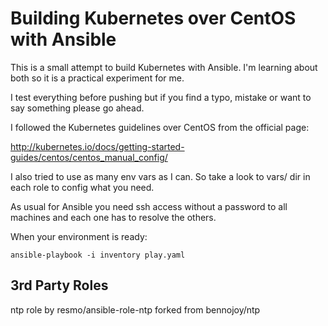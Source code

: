 Building Kubernetes over CentOS with Ansible
============================================

This is a small attempt to build Kubernetes with Ansible. I'm learning about both so it is a practical experiment for me.

I test everything before pushing but if you find a typo, mistake or want to say something please go ahead.

I followed the Kubernetes guidelines over CentOS from the official page:

http://kubernetes.io/docs/getting-started-guides/centos/centos_manual_config/

I also tried to use as many env vars as I can. So take a look to vars/ dir in each role to config what you need.

As usual for Ansible you need ssh access without a password to all machines and each one has to resolve the others.

When your environment is ready:

`ansible-playbook -i inventory play.yaml`

## 3rd Party Roles

ntp role by resmo/ansible-role-ntp forked from bennojoy/ntp

